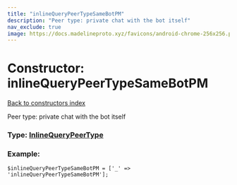 ```yaml
---
title: "inlineQueryPeerTypeSameBotPM"
description: "Peer type: private chat with the bot itself"
nav_exclude: true
image: https://docs.madelineproto.xyz/favicons/android-chrome-256x256.png
---
```

# Constructor: inlineQueryPeerTypeSameBotPM  
[Back to constructors index](/API_docs/constructors/index.html)



Peer type: private chat with the bot itself




### Type: [InlineQueryPeerType](/API_docs/types/InlineQueryPeerType.html)


### Example:

```
$inlineQueryPeerTypeSameBotPM = ['_' => 'inlineQueryPeerTypeSameBotPM'];
```  
